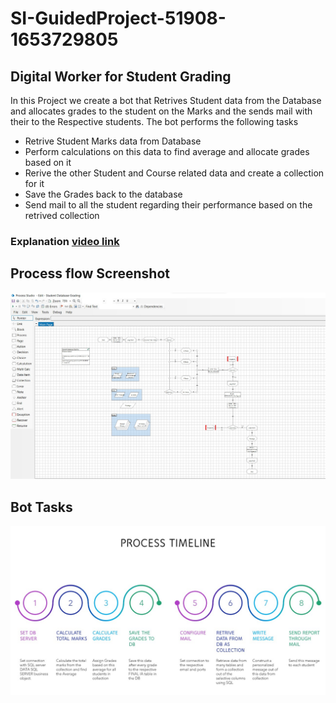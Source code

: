 # SI-GuidedProject-51908-1653729805
 ## Digital Worker for Student Grading

In this Project we create a bot that Retrives Student data from the Database and allocates grades to the student on the Marks and the sends mail with their to the Respective students. The bot performs the following tasks
- Retrive Student Marks data from Database
- Perform calculations on this data to find average and allocate grades based on it
- Rerive the other Student and Course related data and create a collection for it
- Save the Grades back to the database
- Send mail to all the student regarding their performance based on the retrived collection

### Explanation [video link](https://drive.google.com/file/d/1iC_Dj-nNn906asrxpYeNDLVSoELReK2v/view?usp=sharing)

## Process flow Screenshot
![Blue Prism Process Flow Screenshot](https://github.com/smartinternz02/SI-GuidedProject-51908-1653729805/blob/492b6baea095d1efe92036961156c98a225e35c6/Screenshots/Process%20flow.jpg)

## Bot Tasks
![Tasks performed by Bot](https://github.com/smartinternz02/SI-GuidedProject-51908-1653729805/blob/ec68b8f5b0a25ac2ec9b5f4b0631ab1ff40caea6/Screenshots/Tasks%20Performed%20by%20bot.jpg)

